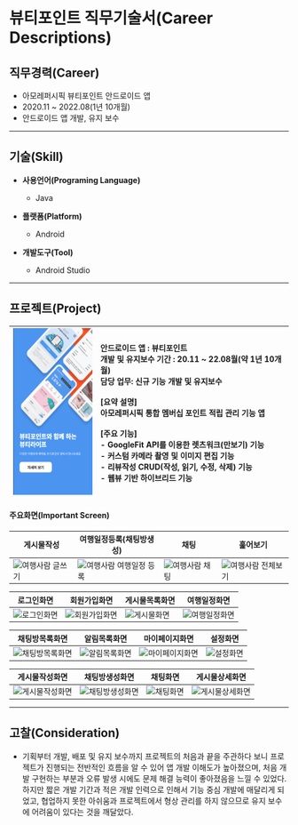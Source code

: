 # 뷰티포인트 직무기술서(Career Descriptions)
## 직무경력(Career)
  - 아모레퍼시픽 뷰티포인트 안드로이드 앱
  - 2020.11 ~ 2022.08(1년 10개월)
  - 안드로이드 앱 개발, 유지 보수
---
## 기술(Skill)

- **사용언어(Programing Language)**
  - Java

- **플랫폼(Platform)**
  - Android
  
- **개발도구(Tool)**
  - Android Studio
---  
## 프로젝트(Project)

| <a href="https://play.google.com/store/apps/details?id=com.amorepacific.handset&hl=ko" target="_blank"><img src="/images/bp_website.png" width="150px" height="300px" title="플레이스토어" alt="플레이스토어"></img></a> | 안드로이드 앱 : 뷰티포인트<br>개발 및 유지보수 기간 : 20.11 ~ 22.08월(약 1년 10개월)<br>담당 업무: 신규 기능 개발 및 유지보수<br><br>[요약 설명]<br>아모레퍼시픽 통합 멤버십 포인트 적립 관리 기능 앱<br><br>[주요 기능]<br>- GoogleFit API를 이용한 렛츠워크(만보기) 기능<br>- 커스텀 카메라 촬영 및 이미지 편집 기능<br>- 리뷰작성  CRUD(작성, 읽기, 수정, 삭제) 기능<br> - 웹뷰 기반 하이브리드 기능|
| ----- | :---- |

#### 주요화면(Important Screen)
| 게시물작성 | 여행일정등록(채팅방생성) | 채팅 | 훑어보기 |
| ----- | ---- | ----- | ---- |
|![여행사람 글쓰기](/images/01_feed_write.gif)| ![여행사람 여행일정 등록](/images/02_create_chat.gif) |![여행사람 채팅](/images/03_chating.gif)| ![여행사람 전체보기](/images/04_comment.gif) |

| 로그인화면 | 회원가입화면 | 게시물목록화면 | 여행일정화면 |
| ----- | ---- | ----- | ---- |
| ![로그인화면](/images/01_login.png) | ![회원가입화면](/images/02_signup.png) | ![게시물화면](/images/03_feed.png) | ![여행일정화면](/images/04_list.png) |

| 채팅방목록화면 | 알림목록화면 | 마이페이지화면 | 설정화면 |
| ----- | ---- | ----- | ---- |
| ![채팅방목록화면](/images/05_chat.png) | ![알림목록화면](/images/06_notice.png) | ![마이페이지화면](/images/07_mypage.png) | ![설정화면](/images/08_setting.png) |

| 게시물작성화면 | 채팅방생성화면 | 채팅화면 | 게시물상세화면 |
| ----- | ---- | ----- | ---- |
| ![게시물작성화면](/images/09_feed_write.png) | ![채팅방생성화면](/images/10_create_chat.png) | ![채팅화면](/images/11_chating.png) | ![게시물상세화면](/images/12_detail.png) |

---
## 고찰(Consideration)
- 기획부터 개발, 배포 및 유지 보수까지 프로젝트의 처음과 끝을 주관하다 보니 프로젝트가 진행되는 전반적인 흐름을 알 수 있어 앱 개발 이해도가 높아졌으며, 처음 개발 구현하는 부분과 오류 발생 시에도 문제 해결 능력이 좋아졌음을 느낄 수 있었다. 하지만 짧은 개발 기간과 적은 개발 인력으로 인해서 기능 중심 개발에 매달리게 되었고, 협업하지 못한 아쉬움과 프로젝트에서 형상 관리를 하지 않으므로 유지 보수에 어려움이 있다는 것을 깨달았다.
